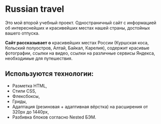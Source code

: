 # Russian travel

Это мой второй учебный проект. Одностраничный сайт с информацией об интереснейших и красивейших местах нашей страны, достойных вашего отпуска.

**Сайт рассказывает о** красивейших местах России (Куршская коса, Кольский полуостров, Алтай, Байкал, Карелия), содержит красивые фотографии, ссылки на видео, ссылки на различные сервисы Яндекса, необходимые для путешествия.

## Используются технологии:

* Разметка HTML,
* Стили CSS,
* Флексбоксы,
* Гриды,
* Адаптация (резиновая + адаптивная вёрстка) на расширения от 320px до 1440px,
* Разбивка блоков согласно Nested БЭМ.
